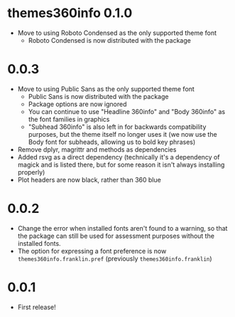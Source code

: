 # themes360info 0.1.0

* Move to using Roboto Condensed as the only supported theme font
  - Roboto Condensed is now distributed with the package

# 0.0.3

* Move to using Public Sans as the only supported theme font
  - Public Sans is now distributed with the package
  - Package options are now ignored
  - You can continue to use "Headline 360info" and "Body 360info" as the font families in graphics
  - "Subhead 360info" is also left in for backwards compatibility purposes, but the theme itself no longer uses it (we now use the Body font for subheads, allowing us to bold key phrases)
* Remove dplyr, magrittr and methods as dependencies
* Added rsvg as a direct dependency (technically it's a dependency of magick and is listed there, but for some reason it isn't always installing properly)
* Plot headers are now black, rather than 360 blue

# 0.0.2

* Change the error when installed fonts aren't found to a warning, so that the
  package can still be used for assessment purposes without the installed fonts.
* The option for expressing a font preference is now
  `themes360info.franklin.pref` (previously `themes360info.franklin`)

# 0.0.1

* First release!
